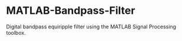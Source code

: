 # MATLAB-Bandpass-Filter
Digital bandpass equiripple filter using the MATLAB Signal Processing toolbox. 
